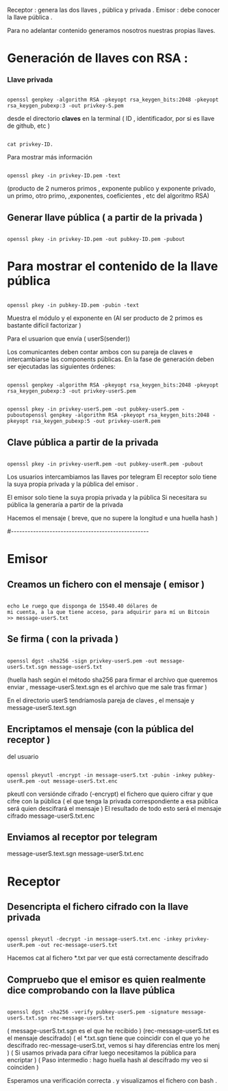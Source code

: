 Receptor : genera las dos llaves , pública y privada .
Emisor : debe conocer la llave pública .

Para no adelantar contenido generamos nosotros nuestras propias llaves.

# Generación de llaves con RSA :

### Llave privada 
<pre><code>
openssl genpkey -algorithm RSA -pkeyopt rsa_keygen_bits:2048 -pkeyopt rsa_keygen_pubexp:3 -out privkey-S.pem
</code></pre>

desde el directorio **claves** en la terminal 
( ID , identificador, por si es llave de github, etc )

<pre><code>
cat privkey-ID.
</code></pre>

Para mostrar más información 

<pre><code>
openssl pkey -in privkey-ID.pem -text
</code></pre>

(producto de 2 numeros primos , exponente publico y exponente privado, un primo, otro primo, ,exponentes, coeficientes , etc del algoritmo RSA)

## Generar llave pública  ( a partir de la privada )

<pre><code>
openssl pkey -in privkey-ID.pem -out pubkey-ID.pem -pubout
</code></pre>

# Para mostrar el contenido de la llave pública 

<pre><code>
openssl pkey -in pubkey-ID.pem -pubin -text
</code></pre>

Muestra el módulo y el exponente en 
(Al ser producto de 2 primos es bastante difícil factorizar )


Para el usuarion que envía ( userS(sender)) 

Los comunicantes deben contar ambos con su pareja de claves e intercambiarse las
components públicas. En la fase de generación deben ser ejecutadas las siguientes
órdenes:


<pre><code>
openssl genpkey -algorithm RSA -pkeyopt rsa_keygen_bits:2048 -pkeyopt rsa_keygen_pubexp:3 -out privkey-userS.pem
</code></pre>

<pre><code>
openssl pkey -in privkey-userS.pem -out pubkey-userS.pem -puboutopenssl genpkey -algorithm RSA -pkeyopt rsa_keygen_bits:2048 -pkeyopt rsa_keygen_pubexp:5 -out privkey-userR.pem
</code></pre>

## Clave pública a partir de la privada 

<pre><code>
openssl pkey -in privkey-userR.pem -out pubkey-userR.pem -pubout
</code></pre>

Los usuarios intercambiamos las llaves por telegram
El receptor solo tiene la suya propia privada y la pública del emisor .


El emisor solo tiene la suya propia privada y la pública 
Si necesitara su pública la generaría a partir de la privada 

Hacemos el mensaje ( breve, que no supere la longitud e una huella hash )

#--------------------------------------------------
# Emisor

## Creamos un fichero con el mensaje ( emisor )

<pre><code>
echo Le ruego que disponga de 15540.40 dólares de
mi cuenta, a la que tiene acceso, para adquirir para mí un Bitcoin
>> message-userS.txt
</code></pre>

## Se firma ( con la privada )

<pre><code>
openssl dgst -sha256 -sign privkey-userS.pem -out message-userS.txt.sgn message-userS.txt
</code></pre>

(huella hash según el método sha256 para firmar el archivo que queremos enviar ,
message-userS.text.sgn es el archivo que me sale tras firmar  )

En el directorio userS tendríamosla pareja de claves , el mensaje y message-userS.text.sgn

## Encriptamos el mensaje (con la pública del receptor )
del usuario 

<pre><code>
openssl pkeyutl -encrypt -in message-userS.txt -pubin -inkey pubkey-userR.pem -out message-userS.txt.enc
</code></pre>

pkeutl con versiónde cifrado (-encrypt) el fichero que quiero cifrar y que cifre con la pública ( el que tenga la privada correspondiente a esa pública será quien descifrará el mensaje ) El resultado de todo esto será el mensaje cifrado message-userS.txt.enc

## Enviamos al receptor por telegram 
message-userS.text.sgn
message-userS.txt.enc

# Receptor

## Desencripta el fichero cifrado con la llave privada 

<pre><code>
openssl pkeyutl -decrypt -in message-userS.txt.enc -inkey privkey-userR.pem -out rec-message-userS.txt
</code></pre>

Hacemos cat al fichero *.txt par ver que está correctamente descifrado

## Compruebo que el emisor es quien realmente dice comprobando con la llave pública 


<pre><code>
openssl dgst -sha256 -verify pubkey-userS.pem -signature message-userS.txt.sgn rec-message-userS.txt
</code></pre>

( message-userS.txt.sgn es el que he recibido ) 
(rec-message-userS.txt es el mensaje descifrado)
( el *.txt.sgn tiene que coincidir con el que yo he descifrado rec-message-userS.txt, vemos si hay diferencias entre los menj )
( Si usamos privada para cifrar luego necesitamos la pública para encriptar ) 
( Paso intermedio : hago huella hash al descifrado my veo si coinciden )

Esperamos una verificación correcta .
y visualizamos el fichero con bash .  





